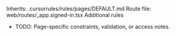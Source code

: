 Inherits: .cursorrules/rules/pages/DEFAULT.md
Route file: web/routes/_app.signed-in.tsx
Additional rules
- TODO: Page-specific constraints, validation, or access notes.
